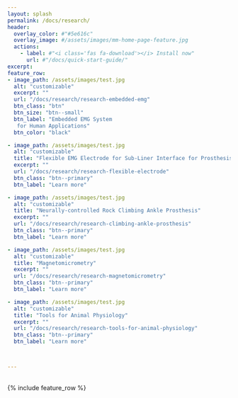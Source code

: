 ```yaml
---
layout: splash
permalink: /docs/research/
header:
  overlay_color: #"#5e616c"
  overlay_image: #/assets/images/mm-home-page-feature.jpg
  actions:
    - label: #"<i class='fas fa-download'></i> Install now"
      url: #"/docs/quick-start-guide/"
excerpt:
feature_row:
- image_path: /assets/images/test.jpg
  alt: "customizable"
  excerpt: ""
  url: "/docs/research/research-embedded-emg" 
  btn_class: "btn"
  btn_size: "btn--small"
  btn_label: "Embedded EMG System
   for Human Applications"
  btn_color: "black"

- image_path: /assets/images/test.jpg
  alt: "customizable"
  title: "Flexible EMG Electrode for Sub-Liner Interface for Prosthesis"
  excerpt: ""
  url: "/docs/research/research-flexible-electrode" 
  btn_class: "btn--primary"
  btn_label: "Learn more"

- image_path: /assets/images/test.jpg
  alt: "customizable"
  title: "Neurally-controlled Rock Climbing Ankle Prosthesis"
  excerpt: ""
  url: "/docs/research/research-climbing-ankle-prosthesis" 
  btn_class: "btn--primary"
  btn_label: "Learn more"

- image_path: /assets/images/test.jpg
  alt: "customizable"
  title: "Magnetomicrometry"
  excerpt: ""
  url: "/docs/research/research-magnetomicrometry" 
  btn_class: "btn--primary"
  btn_label: "Learn more"

- image_path: /assets/images/test.jpg
  alt: "customizable"
  title: "Tools for Animal Physiology"
  excerpt: ""
  url: "/docs/research/research-tools-for-animal-physiology" 
  btn_class: "btn--primary"
  btn_label: "Learn more"



---
```


<!-- https://github.com/mmistakes/minimal-mistakes/blob/master/docs/_pages/home.md -->
<br />
{% include feature_row %}
